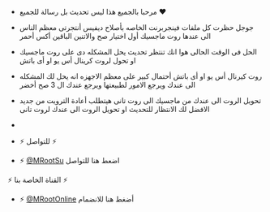 - مرحبا بالجميع هذا ليس تحديث بل رسالة للجميع ♥

- جوجل حظرت كل ملفات فينجربرنت الخاصه بأصلاح ديفيس أنتجرتى معظم الناس الى عندها روت ماجسيك أول اختيار صح والاتنين الباقين أكس أحمر
- الحل فى الوقت الحالى هوا انك تنتظر تحديث يحل المشكله دى على روت ماجسيك او تحول لروت كرينال أس يو او أى باتش
- روت كيرنال أس يو او أى باتش أحتمال كبير على معظم الاجهزه انه يحل لك المشكله الى عندك ويرجع الامور لطبيعتها ويرجع عندك ال 3 صح أخضر
- تحويل الروت الى عندك من ماجسيك الى روت تانى هيتطلب أعادة الترويت من جديد الافضل لك الانتظار للتحديث او تحويل الروت الى عندك لروت تانى
- 
- ⚡ للتواصل ⚡  

- ⚡ [@MRootSu](https://t.me/MRootSu) اضعط هنا للتواصل

 ⚡ القناة الخاصة بنا  ⚡ 
- ⚡ [@MRootOnline](https://t.me/MRootSu) أضغط هنا للانضمام
